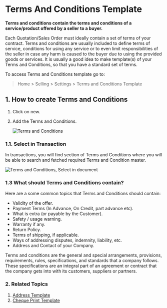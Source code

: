 <!-- add-breadcrumbs -->
# Terms And Conditions Template

**Terms and conditions contain the terms and conditions of a service/product offered by a seller to a buyer.**

Each Quotation/Sales Order must ideally contain a set of terms of your contract. Terms and conditions are usually included to define terms of service, conditions for using any service or to even limit responsibilities of the seller in case any harm is caused to the buyer due to using the provided goods or services.  It is
usually a good idea to make template(s) of your Terms and Conditions, so that
you have a standard set of terms. 

To access Terms and Conditions template go to:

> Home > Selling > Settings > Terms and Conditions Template

## 1. How to create Terms and Conditions

1. Click on new.
1. Add the Terms and Conditions.

    <img class="screenshot" alt="Terms and Conditions" src="{{docs_base_url}}/assets/img/setup/print/terms-1.png">

### 1.1. Select in Transaction

In transactions, you will find section of Terms and Conditions where you will be able to search and fetched required Terms and Condition master.

<img class="screenshot" alt="Terms and Conditions, Select in document" src="{{docs_base_url}}/assets/img/setup/print/terms-3.png">

### 1.3 What should Terms and Conditions contain?
Here are a some common topics that Terms and Conditions should contain:

  * Validity of the offer.
  * Payment Terms (In Advance, On Credit, part advance etc).
  * What is extra (or payable by the Customer).
  * Safety / usage warning.
  * Warranty if any.
  * Return Policy.
  * Terms of shipping, if applicable.
  * Ways of addressing disputes, indemnity, liability, etc.
  * Address and Contact of your Company.

Terms and conditions are the general and special arrangements, provisions, requirements, rules, specifications, and standards that a company follows. These specifications are an integral part of an agreement or contract that the company gets into with its customers, suppliers or partners.

### 2. Related Topics
1. [Address Template](/docs/user/manual/en/setting-up/print/address-template)
1. [Cheque Print Template](/docs/user/manual/en/setting-up/print/cheque-print-template)
